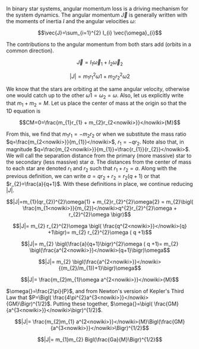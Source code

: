 In binary star systems, angular momentum loss is a driving mechanism for the system dynamics. The angular momentum $\vec{J}$ is generally written with the moments of inertia $I$ and the angular velocities $\omega$:

$$\vec{J}=\sum_{i=1}^{2} I_{i} \vec{\omega}_{i}$$

The contributions to the angular momentum from both stars add (orbits in a common direction).

$$\vec{J}=I_{1} \vec{\omega}_{1}+I_{2} \vec{\omega}_{2}$$

$$|J|=m_{1}r_{1}^{2}\omega{1} + m_{2}r_{2}^{2}\omega{2}$$

We know that the stars are orbiting at the same angular velocity, otherwise one would catch up to the other $\omega{1}=\omega{}_{2}=\omega{}$. Also, let us explicitly write that $m_{1} + m_{2}=M$. Let us place the center of mass at the origin so that the 1D equation is 

$$CM=0=\frac{m_{1}r_{1} + m_{2}r_{2<nowiki>}}</nowiki>{M}$$

From this, we find that $m_{1}r_{1} = -m_{2}r_{2}$ or when we substitute the mass ratio $q=\frac{m_{2<nowiki>}}{m_{1}}</nowiki>$, $r_{1} = -qr_{2}$. Note also that, in magnitude $q=\frac{m_{2<nowiki>}}{m_{1}}=\frac{r_{1}}{r_{2}}</nowiki>$. We will call the separation distance from the primary (more massive) star to the secondary (less massive) star $a$.  The distances from the center of mass to each star are denoted $r_{1}$ and $r_{2}$ such that $r_{1}+r_{2}=a$. Along with the previous definition, we can write $a=qr_{2}+r_{2}=r_{2}(q+1)$ or that $r_{2}=\frac{a}{q+1}$. With these definitions in place, we continue reducing $|J|$.

$$|J|=m_{1}(qr_{2})^{2}\omega{1} + m_{2}r_{2}^{2}\omega{2} = m_{2}\bigl( \frac{m_{1<nowiki>}}{m_{2}}</nowiki>q^{2}r_{2}^{2}\omega + r_{2}^{2}\omega \bigr)$$

$$|J|= m_{2} r_{2}^{2}\omega \bigl( \frac{q^{2<nowiki>}}</nowiki>{q} +1\bigr)= m_{2} r_{2}^{2}\omega ( q +1)$$

$$|J|= m_{2} \bigl(\frac{a}{q+1}\bigr)^{2}\omega ( q +1)= m_{2} \bigl(\frac{a^{2<nowiki>}}</nowiki>{q+1}\bigr)\omega$$

$$|J|= m_{2} \bigl(\frac{a^{2<nowiki>}}</nowiki>{(m_{2}/m_{1})+1}\bigr)\omega$$

$$|J|= \frac{m_{2}m_{1}\omega a^{2<nowiki>}}</nowiki>{M}$$

$\omega{}=\frac{2\pi}{P}$, and from Newton's version of Kepler's Third Law that $P=\Bigl( \frac{4\pi^{2}a^{3<nowiki>}}</nowiki>{GM}\Bigr)^{1/2}$. Putting these together, $\omega{}=\bigl( \frac{GM}{a^{3<nowiki>}}</nowiki>\bigr)^{1/2}$.

$$|J|= \frac{m_{2}m_{1} a^{2<nowiki>}}</nowiki>{M}\Bigl(\frac{GM}{a^{3<nowiki>}}</nowiki>\Bigr)^{1/2}$$

$$|J|= m_{1}m_{2} Bigl(\frac{Ga}{M}\Bigr)^{1/2}$$
